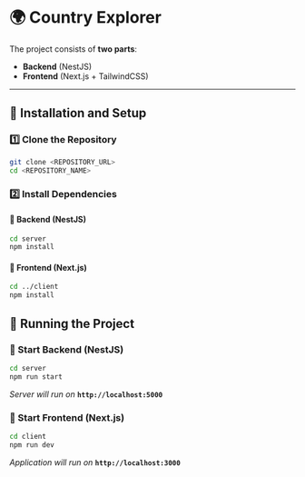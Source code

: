 # 🌍 Country Explorer

The project consists of **two parts**:
- **Backend** (NestJS)
- **Frontend** (Next.js + TailwindCSS) 

---

## 🚀 Installation and Setup

### 1️⃣ Clone the Repository
```sh
git clone <REPOSITORY_URL>
cd <REPOSITORY_NAME>
```

### 2️⃣ Install Dependencies

#### 🔹 Backend (NestJS)
```sh
cd server
npm install
```

#### 🔹 Frontend (Next.js)
```sh
cd ../client
npm install
```

## 📌 Running the Project

### 🔹 Start Backend (NestJS)
```sh
cd server
npm run start
```
_Server will run on_ **`http://localhost:5000`**

### 🔹 Start Frontend (Next.js)
```sh
cd client
npm run dev
```
_Application will run on_ **`http://localhost:3000`**

